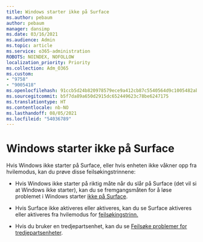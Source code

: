 ```yaml
---
title: Windows starter ikke på Surface
ms.author: pebaum
author: pebaum
manager: dansimp
ms.date: 03/16/2021
ms.audience: Admin
ms.topic: article
ms.service: o365-administration
ROBOTS: NOINDEX, NOFOLLOW
localization_priority: Priority
ms.collection: Adm_O365
ms.custom:
- "9758"
- "9005418"
ms.openlocfilehash: 91ccb5d24b820978579ece9a412cb87c5540564d9c1005482ab928b53a0c1a10
ms.sourcegitcommit: b5f7da89a650d2915dc652449623c78be6247175
ms.translationtype: HT
ms.contentlocale: nb-NO
ms.lasthandoff: 08/05/2021
ms.locfileid: "54036789"
---
```

# <a name="windows-doesnt-start-on-surface"></a>Windows starter ikke på Surface

Hvis Windows ikke starter på Surface, eller hvis enheten ikke våkner opp fra hvilemodus, kan du prøve disse feilsøkingstrinnene:

- Hvis Windows ikke starter på riktig måte når du slår på Surface (det vil si at Windows ikke starter), kan du se fremgangsmåten for å løse problemet i Windows starter [ikke på Surface](https://support.microsoft.com/surface/windows-doesn-t-start-on-surface-3dd47ea1-472a-4514-c8e1-ff81bd72be5c).

- Hvis Surface ikke aktiveres eller aktiveres, kan du se Surface aktiveres eller aktiveres fra hvilemodus for [feilsøkingstrinn.](https://support.microsoft.com/surface/surface-won-t-turn-on-or-wake-from-sleep-1e181652-3db8-5ca1-9649-7390fafb102a)

- Hvis du bruker en tredjepartsenhet, kan du se [Feilsøke problemer for tredjepartsenheter](https://support.microsoft.com/topic/b6f3408d-dac9-43e2-82f6-e620ca783636).


